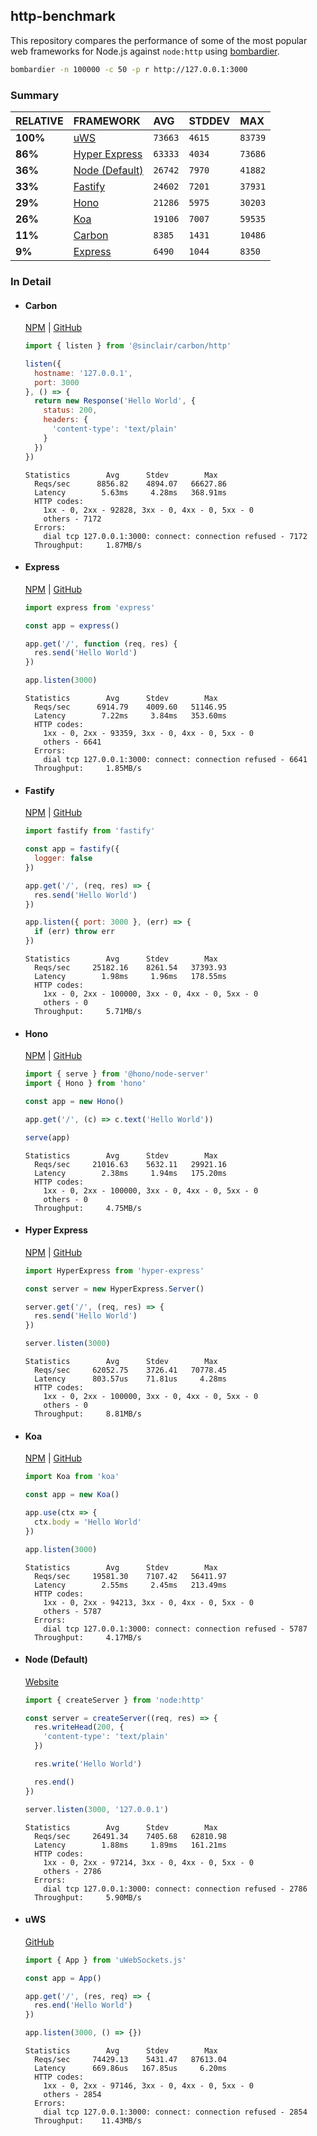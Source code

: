 ## http-benchmark

This repository compares the performance of some of the most popular web frameworks for Node.js against `node:http` using [bombardier](https://github.com/codesenberg/bombardier).

```bash
bombardier -n 100000 -c 50 -p r http://127.0.0.1:3000
```

### Summary

| RELATIVE | FRAMEWORK | AVG | STDDEV | MAX |
| :--- | :--- | :--- | :--- | :--- |
| **100%** | [uWS](#uws) | `73663` | `4615` | `83739` |
| **86%** | [Hyper Express](#hyper-express) | `63333` | `4034` | `73686` |
| **36%** | [Node (Default)](#node-default) | `26742` | `7970` | `41882` |
| **33%** | [Fastify](#fastify) | `24602` | `7201` | `37931` |
| **29%** | [Hono](#hono) | `21286` | `5975` | `30203` |
| **26%** | [Koa](#koa) | `19106` | `7007` | `59535` |
| **11%** | [Carbon](#carbon) | `8385` | `1431` | `10486` |
| **9%** | [Express](#express) | `6490` | `1044` | `8350` |


### In Detail

- #### Carbon
  [NPM](https://npmjs.com/@sinclair/carbon) | [GitHub](https://github.com/sinclairzx81/carbon)
  ```js
  import { listen } from '@sinclair/carbon/http'

  listen({
    hostname: '127.0.0.1',
    port: 3000
  }, () => {
    return new Response('Hello World', {
      status: 200,
      headers: {
        'content-type': 'text/plain'
      }
    })
  })
  ```

  ```
  Statistics        Avg      Stdev        Max
    Reqs/sec      8856.82    4894.07   66627.86
    Latency        5.63ms     4.28ms   368.91ms
    HTTP codes:
      1xx - 0, 2xx - 92828, 3xx - 0, 4xx - 0, 5xx - 0
      others - 7172
    Errors:
      dial tcp 127.0.0.1:3000: connect: connection refused - 7172
    Throughput:     1.87MB/s
  ```

- #### Express
  [NPM](https://npmjs.com/express) | [GitHub](https://github.com/expressjs/express)
  ```js
  import express from 'express'

  const app = express()

  app.get('/', function (req, res) {
    res.send('Hello World')
  })

  app.listen(3000)
  ```

  ```
  Statistics        Avg      Stdev        Max
    Reqs/sec      6914.79    4009.60   51146.95
    Latency        7.22ms     3.84ms   353.60ms
    HTTP codes:
      1xx - 0, 2xx - 93359, 3xx - 0, 4xx - 0, 5xx - 0
      others - 6641
    Errors:
      dial tcp 127.0.0.1:3000: connect: connection refused - 6641
    Throughput:     1.85MB/s
  ```

- #### Fastify
  [NPM](https://npmjs.com/fastify) | [GitHub](https://github.com/fastify/fastify)
  ```js
  import fastify from 'fastify'

  const app = fastify({
    logger: false
  })

  app.get('/', (req, res) => {
    res.send('Hello World')
  })

  app.listen({ port: 3000 }, (err) => {
    if (err) throw err
  })
  ```

  ```
  Statistics        Avg      Stdev        Max
    Reqs/sec     25182.16    8261.54   37393.93
    Latency        1.98ms     1.96ms   178.55ms
    HTTP codes:
      1xx - 0, 2xx - 100000, 3xx - 0, 4xx - 0, 5xx - 0
      others - 0
    Throughput:     5.71MB/s
  ```

- #### Hono
  [NPM](https://npmjs.com/hono) | [GitHub](https://github.com/honojs/hono)
  ```js
  import { serve } from '@hono/node-server'
  import { Hono } from 'hono'

  const app = new Hono()

  app.get('/', (c) => c.text('Hello World'))

  serve(app)
  ```

  ```
  Statistics        Avg      Stdev        Max
    Reqs/sec     21016.63    5632.11   29921.16
    Latency        2.38ms     1.94ms   175.20ms
    HTTP codes:
      1xx - 0, 2xx - 100000, 3xx - 0, 4xx - 0, 5xx - 0
      others - 0
    Throughput:     4.75MB/s
  ```

- #### Hyper Express
  [NPM](https://npmjs.com/hyper-express) | [GitHub](https://github.com/kartikk221/hyper-express)
  ```js
  import HyperExpress from 'hyper-express'

  const server = new HyperExpress.Server()

  server.get('/', (req, res) => {
    res.send('Hello World')
  })

  server.listen(3000)
  ```

  ```
  Statistics        Avg      Stdev        Max
    Reqs/sec     62052.75    3726.41   70778.45
    Latency      803.57us    71.81us     4.28ms
    HTTP codes:
      1xx - 0, 2xx - 100000, 3xx - 0, 4xx - 0, 5xx - 0
      others - 0
    Throughput:     8.81MB/s
  ```

- #### Koa
  [NPM](https://npmjs.com/koa) | [GitHub](https://github.com/koajs/koa)
  ```js
  import Koa from 'koa'

  const app = new Koa()

  app.use(ctx => {
    ctx.body = 'Hello World'
  })

  app.listen(3000)
  ```

  ```
  Statistics        Avg      Stdev        Max
    Reqs/sec     19581.30    7107.42   56411.97
    Latency        2.55ms     2.45ms   213.49ms
    HTTP codes:
      1xx - 0, 2xx - 94213, 3xx - 0, 4xx - 0, 5xx - 0
      others - 5787
    Errors:
      dial tcp 127.0.0.1:3000: connect: connection refused - 5787
    Throughput:     4.17MB/s
  ```

- #### Node (Default)
  [Website](https://nodejs.org/api/http.html)
  ```js
  import { createServer } from 'node:http'

  const server = createServer((req, res) => {
    res.writeHead(200, {
      'content-type': 'text/plain'
    })

    res.write('Hello World')

    res.end()
  })

  server.listen(3000, '127.0.0.1')
  ```

  ```
  Statistics        Avg      Stdev        Max
    Reqs/sec     26491.34    7405.68   62810.98
    Latency        1.88ms     1.89ms   161.21ms
    HTTP codes:
      1xx - 0, 2xx - 97214, 3xx - 0, 4xx - 0, 5xx - 0
      others - 2786
    Errors:
      dial tcp 127.0.0.1:3000: connect: connection refused - 2786
    Throughput:     5.90MB/s
  ```

- #### uWS
  [GitHub](https://github.com/uNetworking/uWebSockets.js)
  ```js
  import { App } from 'uWebSockets.js'

  const app = App()

  app.get('/', (res, req) => {
    res.end('Hello World')
  })

  app.listen(3000, () => {})
  ```

  ```
  Statistics        Avg      Stdev        Max
    Reqs/sec     74429.13    5431.47   87613.04
    Latency      669.86us   167.85us     6.20ms
    HTTP codes:
      1xx - 0, 2xx - 97146, 3xx - 0, 4xx - 0, 5xx - 0
      others - 2854
    Errors:
      dial tcp 127.0.0.1:3000: connect: connection refused - 2854
    Throughput:    11.43MB/s
  ```


